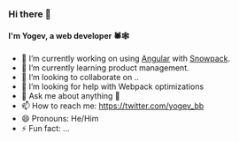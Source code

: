 ### Hi there 👋

#### I'm Yogev, a web developer 🕷️🕸️

- 🔭 I’m currently working on using [Angular](https://angular.io) with [Snowpack](https://snowpack.dev).
- 🌱 I’m currently learning product management.
- 👯 I’m looking to collaborate on ..
- 🤔 I’m looking for help with Webpack optimizations
- 💬 Ask me about anything 🙂
- 📫 How to reach me: https://twitter.com/yogev_bb
- 😄 Pronouns: He/Him
- ⚡ Fun fact: ...

